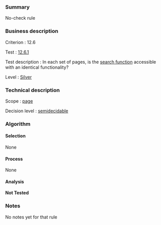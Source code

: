### Summary

No-check rule

### Business description

Criterion : 12.6

Test :
[12.6.1](http://www.accessiweb.org/index.php/accessiweb-22-english-version.html#test-12-6-1)

Test description : In each set of pages, is the [search
function](http://www.braillenet.org/accessibilite/referentiel-aw21-en/glossaire.php#mMoteurRecherche)
accessible with an identical functionality?

Level : [Silver](/en/category/rules-design/accessiweb-11/level/argent)

### Technical description

Scope : [page](/en/category/rules-design/accessiweb-11/scope/page)

Decision level :
[semidecidable](/en/category/rules-design/accessiweb-11/decision-level/semidecidable)

### Algorithm

#### Selection

None

#### Process

None

#### Analysis

**Not Tested**

### Notes

No notes yet for that rule
